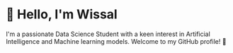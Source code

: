 # 👋 Hello, I'm Wissal

I'm a passionate Data Science Student with a keen interest in Artificial Intelligence and Machine learning models. Welcome to my GitHub profile! 🚀

